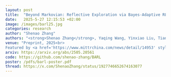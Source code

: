 ```yaml
---
layout: post
title:  "Beyond Markovian: Reflective Exploration via Bayes-Adaptive RL for LLM Reasoning"
date:   2025-5-27 12:15:53 +02:00
image: /images/barl25.jpg
categories: research
author: "Shenao Zhang"
authors: "<strong>Shenao Zhang</strong>, Yaqing Wang, Yinxiao Liu, Tianqi Liu, Peter Grabowski, Eugene Ie, Zhaoran Wang<sup>†</sup>, Yunxuan Li<sup>†</sup>"
venue: "Preprint, 2025<br>
Featured by <a href='https://www.mittrchina.com/news/detail/14953' style='color: red;'>MIT Tech Review China</a>"
arxiv: https://arxiv.org/abs/2505.20561
code: https://github.com/shenao-zhang/BARL
poster: /pdfs/barl-poster.pdf
thread: https://x.com/ShenaoZhang/status/1927746652674163077
---
```

